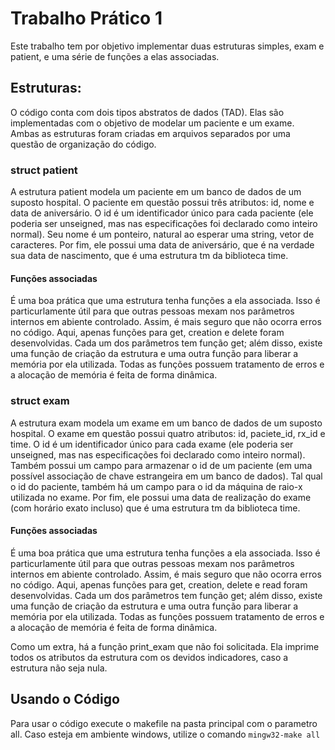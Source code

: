 # Trabalho Prático 1
Este trabalho tem por objetivo implementar duas estruturas simples, exam e patient, e uma série de funções a elas associadas.

## Estruturas:
O código conta com dois tipos abstratos de dados (TAD). Elas são implementadas com o objetivo de modelar um paciente e um exame. Ambas as estruturas foram criadas em arquivos separados por uma questão de organização do código.

### struct patient
A estrutura patient modela um paciente em um banco de dados de um suposto hospital. O paciente em questão possui três atributos: id, nome e data de aniversário. O id é um identificador único para cada paciente (ele poderia ser unseigned, mas nas especificações foi declarado como inteiro normal). Seu nome é um ponteiro, natural ao esperar uma string, vetor de caracteres. Por fim, ele possui uma data de aniversário, que é na verdade sua data de nascimento, que é uma estrutura tm da biblioteca time.

#### Funções associadas
É uma boa prática que uma estrutura tenha funções a ela associada. Isso é particurlamente útil para que outras pessoas mexam nos parâmetros internos em abiente controlado. Assim, é mais seguro que não ocorra erros no código. Aqui, apenas funções para get, creation e delete foram desenvolvidas. Cada um dos parâmetros tem função get; além disso, existe uma função de criação da estrutura e uma outra função para liberar a memória por ela utilizada.
Todas as funções possuem tratamento de erros e a alocação de memória é feita de forma dinâmica.

### struct exam
A estrutura exam modela um exame em um banco de dados de um suposto hospital. O exame em questão possui quatro atributos: id, paciete_id, rx_id e time. O id é um identificador único para cada exame (ele poderia ser unseigned, mas nas especificações foi declarado como inteiro normal). Também possui um campo para armazenar o id de um paciente (em uma possível associação de chave estrangeira em um banco de dados). Tal qual o id do paciente, também há um campo para o id da máquina de raio-x utilizada no exame. Por fim, ele possui uma data de realização do exame (com horário exato incluso) que é uma estrutura tm da biblioteca time.

#### Funções associadas
É uma boa prática que uma estrutura tenha funções a ela associada. Isso é particurlamente útil para que outras pessoas mexam nos parâmetros internos em abiente controlado. Assim, é mais seguro que não ocorra erros no código. Aqui, apenas funções para get, creation, delete e read foram desenvolvidas. Cada um dos parâmetros tem função get; além disso, existe uma função de criação da estrutura e uma outra função para liberar a memória por ela utilizada. Todas as funções possuem tratamento de erros e a alocação de memória é feita de forma dinâmica.

Como um extra, há a função print_exam que não foi solicitada. Ela imprime todos os atributos da estrutura com os devidos indicadores, caso a estrutura não seja nula.

## Usando o Código
Para usar o código execute o makefile na pasta principal com o parametro all. Caso esteja em ambiente windows, utilize o comando `mingw32-make all`